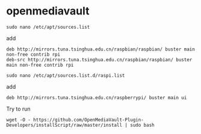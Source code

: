# openmediavault

```
sudo nano /etc/apt/sources.list
```
add
```
deb http://mirrors.tuna.tsinghua.edu.cn/raspbian/raspbian/ buster main non-free contrib rpi
deb-src http://mirrors.tuna.tsinghua.edu.cn/raspbian/raspbian/ buster main non-free contrib rpi
```

```
sudo nano /etc/apt/sources.list.d/raspi.list
```
add
```
deb http://mirrors.tuna.tsinghua.edu.cn/raspberrypi/ buster main ui
```

Try to run
```
wget -O - https://github.com/OpenMediaVault-Plugin-Developers/installScript/raw/master/install | sudo bash
```
